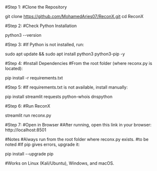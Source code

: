 #Step 1:
#Clone the Repository

git clone https://github.com/MohamedAries07/ReconX.git
cd ReconX

#Step 2:
#Check Python Installation

python3 --version

#Step 3:
#If Python is not installed, run:

sudo apt update && sudo apt install python3 python3-pip -y

#Step 4:
#Install Dependencies
#From the root folder (where reconx.py is located):

pip install -r requirements.txt

#Step 5:
#If requirements.txt is not available, install manually:

pip install streamlit requests python-whois dnspython

#Step 6:
#Run ReconX

streamlit run reconx.py

#Step 7:
#Open in Browser
#After running, open this link in your browser:
http://localhost:8501

#Notes
#Always run from the root folder where reconx.py exists.
#to be noted
#If pip gives errors, upgrade it:

pip install --upgrade pip


#Works on Linux (Kali/Ubuntu), Windows, and macOS.
